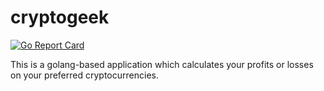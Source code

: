 # cryptogeek

[![Go Report Card](https://goreportcard.com/badge/github.com/sinhadotabhinav/cryptogeek)](https://goreportcard.com/report/github.com/sinhadotabhinav/cryptogeek)

This is a golang-based application which calculates your profits or losses on your preferred cryptocurrencies.
